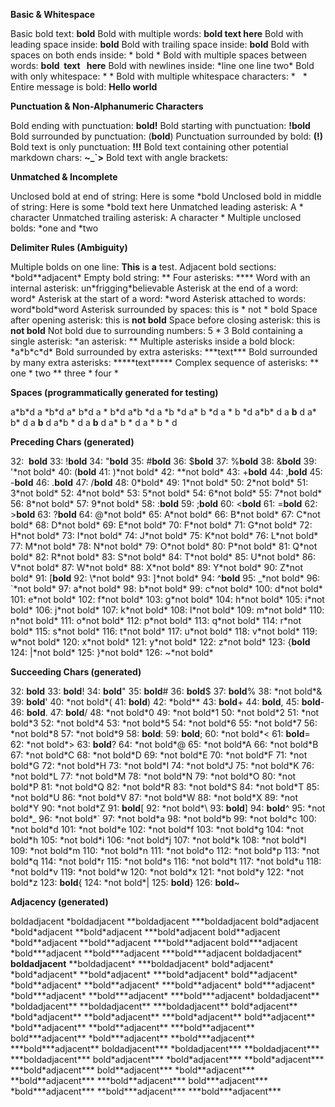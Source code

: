 **Basic & Whitespace**

Basic bold text: **bold**
Bold with multiple words: **bold text here**
Bold with leading space inside: **bold**
Bold with trailing space inside: **bold**
Bold with spaces on both ends inside: \* bold \*
Bold with multiple spaces between words: **bold  text   here**
Bold with newlines inside: \*line one
line two\*
Bold with only whitespace: \* \*
Bold with multiple whitespace characters: \*   \*
Entire message is bold: **Hello world**

**Punctuation & Non-Alphanumeric Characters**

Bold ending with punctuation: **bold!**
Bold starting with punctuation: **!bold**
Bold surrounded by punctuation: (**bold**)
Punctuation surrounded by bold: **(!)**
Bold text is only punctuation: **!!!**
Bold text containing other potential markdown chars: **~\_\`>**
Bold text with angle brackets: **<not a link>**

**Unmatched & Incomplete**

Unclosed bold at end of string: Here is some \*bold
Unclosed bold in middle of string: Here is some \*bold text here
Unmatched leading asterisk: A \* character
Unmatched trailing asterisk: A character \*
Multiple unclosed bolds: \*one and \*two

**Delimiter Rules (Ambiguity)**

Multiple bolds on one line: **This** is **a** test.
Adjacent bold sections: \*bold\*\*adjacent\*
Empty bold string: \*\*
Four asterisks: \*\*\*\*
Word with an internal asterisk: un\*frigging\*believable
Asterisk at the end of a word: word\*
Asterisk at the start of a word: \*word
Asterisk attached to words: word\*bold\*word
Asterisk surrounded by spaces: this is \* not \* bold
Space after opening asterisk: this is **not bold**
Space before closing asterisk: this is **not bold**
Not bold due to surrounding numbers: 5 \* 3
Bold containing a single asterisk: \*an asterisk: \*\*
Multiple asterisks inside a bold block: \*a\*b\*c\*d\*
Bold surrounded by extra asterisks: \*\*\*text\*\*\*
Bold surrounded by many extra asterisks: \*\*\*\*\*text\*\*\*\*\*
Complex sequence of asterisks: \*\* one \* two \*\* three \* four \*

**Spaces (programmatically generated for testing)**

a\*b\*d
a \*b\*d
a\* b\*d
a \* b\*d
a\*b \*d
a \*b \*d
a\* b \*d
a \* b \*d
a\*b\* d
a **b** d
a\* b\* d
a **b** d
a\*b \* d
a **b** d
a\* b \* d
a \* b \* d

**Preceding Chars (generated)**

32:  **bold**
33: !**bold**
34: "**bold**
35: #**bold**
36: $**bold**
37: %**bold**
38: &**bold**
39: '\*not bold\*
40: (**bold**
41: )\*not bold\*
42: \*\*not bold\*
43: +**bold**
44: ,**bold**
45: -**bold**
46: .**bold**
47: /**bold**
48: 0\*bold\*
49: 1\*not bold\*
50: 2\*not bold\*
51: 3\*not bold\*
52: 4\*not bold\*
53: 5\*not bold\*
54: 6\*not bold\*
55: 7\*not bold\*
56: 8\*not bold\*
57: 9\*not bold\*
58: :**bold**
59: ;**bold**
60: <**bold**
61: =**bold**
62: >**bold**
63: ?**bold**
64: @\*not bold\*
65: A\*not bold\*
66: B\*not bold\*
67: C\*not bold\*
68: D\*not bold\*
69: E\*not bold\*
70: F\*not bold\*
71: G\*not bold\*
72: H\*not bold\*
73: I\*not bold\*
74: J\*not bold\*
75: K\*not bold\*
76: L\*not bold\*
77: M\*not bold\*
78: N\*not bold\*
79: O\*not bold\*
80: P\*not bold\*
81: Q\*not bold\*
82: R\*not bold\*
83: S\*not bold\*
84: T\*not bold\*
85: U\*not bold\*
86: V\*not bold\*
87: W\*not bold\*
88: X\*not bold\*
89: Y\*not bold\*
90: Z\*not bold\*
91: \[**bold**
92: \\\*not bold\*
93: ]\*not bold\*
94: ^**bold**
95: \_\*not bold\*
96: \`\*not bold\*
97: a\*not bold\*
98: b\*not bold\*
99: c\*not bold\*
100: d\*not bold\*
101: e\*not bold\*
102: f\*not bold\*
103: g\*not bold\*
104: h\*not bold\*
105: i\*not bold\*
106: j\*not bold\*
107: k\*not bold\*
108: l\*not bold\*
109: m\*not bold\*
110: n\*not bold\*
111: o\*not bold\*
112: p\*not bold\*
113: q\*not bold\*
114: r\*not bold\*
115: s\*not bold\*
116: t\*not bold\*
117: u\*not bold\*
118: v\*not bold\*
119: w\*not bold\*
120: x\*not bold\*
121: y\*not bold\*
122: z\*not bold\*
123: {**bold**
124: |\*not bold\*
125: }\*not bold\*
126: ~\*not bold\*

**Succeeding Chars (generated)**

32: **bold**
33: **bold**!
34: **bold**"
35: **bold**#
36: **bold**$
37: **bold**%
38: \*not bold\*&
39: **bold**'
40: \*not bold\*(
41: **bold**)
42: \*bold\*\*
43: **bold**+
44: **bold**,
45: **bold**-
46: **bold**.
47: **bold**/
48: \*not bold\*0
49: \*not bold\*1
50: \*not bold\*2
51: \*not bold\*3
52: \*not bold\*4
53: \*not bold\*5
54: \*not bold\*6
55: \*not bold\*7
56: \*not bold\*8
57: \*not bold\*9
58: **bold**:
59: **bold**;
60: \*not bold\*<
61: **bold**=
62: \*not bold\*>
63: **bold**?
64: \*not bold\*@
65: \*not bold\*A
66: \*not bold\*B
67: \*not bold\*C
68: \*not bold\*D
69: \*not bold\*E
70: \*not bold\*F
71: \*not bold\*G
72: \*not bold\*H
73: \*not bold\*I
74: \*not bold\*J
75: \*not bold\*K
76: \*not bold\*L
77: \*not bold\*M
78: \*not bold\*N
79: \*not bold\*O
80: \*not bold\*P
81: \*not bold\*Q
82: \*not bold\*R
83: \*not bold\*S
84: \*not bold\*T
85: \*not bold\*U
86: \*not bold\*V
87: \*not bold\*W
88: \*not bold\*X
89: \*not bold\*Y
90: \*not bold\*Z
91: **bold**\[
92: \*not bold\*\\
93: **bold**]
94: **bold**^
95: \*not bold\*\_
96: \*not bold\*\`
97: \*not bold\*a
98: \*not bold\*b
99: \*not bold\*c
100: \*not bold\*d
101: \*not bold\*e
102: \*not bold\*f
103: \*not bold\*g
104: \*not bold\*h
105: \*not bold\*i
106: \*not bold\*j
107: \*not bold\*k
108: \*not bold\*l
109: \*not bold\*m
110: \*not bold\*n
111: \*not bold\*o
112: \*not bold\*p
113: \*not bold\*q
114: \*not bold\*r
115: \*not bold\*s
116: \*not bold\*t
117: \*not bold\*u
118: \*not bold\*v
119: \*not bold\*w
120: \*not bold\*x
121: \*not bold\*y
122: \*not bold\*z
123: **bold**{
124: \*not bold\*|
125: **bold**}
126: **bold**~

**Adjacency (generated)**

boldadjacent
\*boldadjacent
\*\*boldadjacent
\*\*\*boldadjacent
bold\*adjacent
\*bold\*adjacent
\*\*bold\*adjacent
\*\*\*bold\*adjacent
bold\*\*adjacent
\*bold\*\*adjacent
\*\*bold\*\*adjacent
\*\*\*bold\*\*adjacent
bold\*\*\*adjacent
\*bold\*\*\*adjacent
\*\*bold\*\*\*adjacent
\*\*\*bold\*\*\*adjacent
boldadjacent\*
**boldadjacent**
\*\*boldadjacent\*
\*\*\*boldadjacent\*
bold\*adjacent\*
\*bold\*adjacent\*
\*\*bold\*adjacent\*
\*\*\*bold\*adjacent\*
bold\*\*adjacent\*
\*bold\*\*adjacent\*
\*\*bold\*\*adjacent\*
\*\*\*bold\*\*adjacent\*
bold\*\*\*adjacent\*
\*bold\*\*\*adjacent\*
\*\*bold\*\*\*adjacent\*
\*\*\*bold\*\*\*adjacent\*
boldadjacent\*\*
\*boldadjacent\*\*
\*\*boldadjacent\*\*
\*\*\*boldadjacent\*\*
bold\*adjacent\*\*
\*bold\*adjacent\*\*
\*\*bold\*adjacent\*\*
\*\*\*bold\*adjacent\*\*
bold\*\*adjacent\*\*
\*bold\*\*adjacent\*\*
\*\*bold\*\*adjacent\*\*
\*\*\*bold\*\*adjacent\*\*
bold\*\*\*adjacent\*\*
\*bold\*\*\*adjacent\*\*
\*\*bold\*\*\*adjacent\*\*
\*\*\*bold\*\*\*adjacent\*\*
boldadjacent\*\*\*
\*boldadjacent\*\*\*
\*\*boldadjacent\*\*\*
\*\*\*boldadjacent\*\*\*
bold\*adjacent\*\*\*
\*bold\*adjacent\*\*\*
\*\*bold\*adjacent\*\*\*
\*\*\*bold\*adjacent\*\*\*
bold\*\*adjacent\*\*\*
\*bold\*\*adjacent\*\*\*
\*\*bold\*\*adjacent\*\*\*
\*\*\*bold\*\*adjacent\*\*\*
bold\*\*\*adjacent\*\*\*
\*bold\*\*\*adjacent\*\*\*
\*\*bold\*\*\*adjacent\*\*\*
\*\*\*bold\*\*\*adjacent\*\*\*
